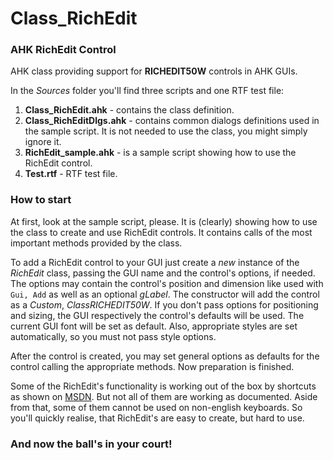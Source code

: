 # Class_RichEdit #

### AHK RichEdit Control ###

AHK class providing support for **RICHEDIT50W** controls in AHK GUIs.

In the *Sources* folder you'll find three scripts and one RTF test file:

1. **Class_RichEdit.ahk** - contains the class definition.
2. **Class_RichEditDlgs.ahk** - contains common dialogs definitions used in the sample script. It is not needed to use the class, you might simply ignore it.
3. **RichEdit_sample.ahk** - is a sample script showing how to use the RichEdit control.
4. **Test.rtf** - RTF test file.

### How to start ###

At first, look at the sample script, please. It is (clearly) showing how to use the class to create and use RichEdit controls. It contains calls of the most important methods provided by the class. 

To add a RichEdit control to your GUI just create a *new* instance of the *RichEdit* class, passing the GUI name and the control's options, if needed. The options may contain the control's position and dimension like used with `Gui, Add` as well as an optional *gLabel*. The constructor will add the control as a *Custom*, *ClassRICHEDIT50W*. If you don't pass options for positioning and sizing, the GUI respectively the control's defaults will be used. The current GUI font will be set as default. Also, appropriate styles are set automatically, so you must not pass style options.

After the control is created, you may set general options as defaults for the control calling the appropriate methods. Now preparation is finished.

Some of the RichEdit's functionality is working out of the box by shortcuts as shown on [MSDN](http://msdn.microsoft.com/en-us/library/bb787873%28v=vs.85%29.aspx#rich_edit_shortcut_keys "http://msdn.microsoft.com/en-us/library/bb787873(v=vs.85).aspx#rich_edit_shortcut_keys"). But not all of them are working as documented. Aside from that, some of them cannot be used on non-english keyboards. So you'll quickly realise, that RichEdit's are easy to create, but hard to use.

### And now the ball's in your court! ###

